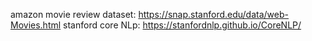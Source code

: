  amazon movie review dataset: https://snap.stanford.edu/data/web-Movies.html
 stanford core NLp: https://stanfordnlp.github.io/CoreNLP/
 
